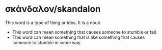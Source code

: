 # σκάνδαλον/skandalon
This word is a type of thing or idea. It is a noun.

* This word can mean something that causes someone to stumble or fall.
* This word can mean something that is like something that causes someone to stumble in some way. 
